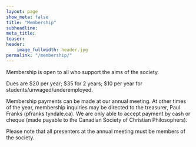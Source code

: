```yaml
---
layout: page
show_meta: false
title: "Membership"
subheadline:
meta_title:
teaser:
header:
    image_fullwidth: header.jpg
permalink: "/membership/"
---
```

Membership is open to all who support the aims of the society.

Dues are $20 per year; $35 for 2 years; $10 per year for students/unwaged/underemployed.

Membership payments can be made at our annual meeting.  At other times of the year, membership inquiries may be directed to the treasurer, Paul Franks (pfranks <at> tyndale.ca).  We are only able to accept payment by cash or cheque (made payable to the Canadian Society of Christian Philosophers).

Please note that all presenters at the annual meeting must be members of the society.